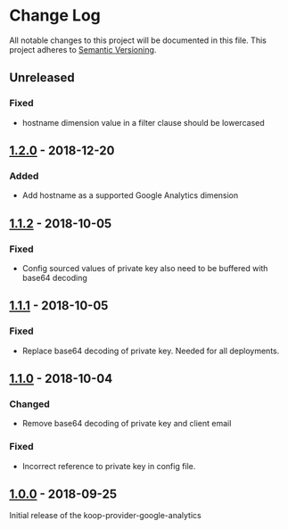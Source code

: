 # Change Log
All notable changes to this project will be documented in this file.
This project adheres to [Semantic Versioning](http://semver.org/).

## Unreleased
### Fixed
* hostname dimension value in a filter clause should be lowercased

## [1.2.0] - 2018-12-20
### Added
* Add hostname as a supported Google Analytics dimension

## [1.1.2] - 2018-10-05
### Fixed
* Config sourced values of private key also need to be buffered with base64 decoding

## [1.1.1] - 2018-10-05
### Fixed
* Replace base64 decoding of private key. Needed for all deployments.

## [1.1.0] - 2018-10-04
### Changed
* Remove base64 decoding of private key and client email

### Fixed
* Incorrect reference to private key in config file.

## [1.0.0] - 2018-09-25
Initial release of the koop-provider-google-analytics

[1.2.0]: https://github.com/koopjs/koop-provider-google-analytics/compare/v1.1.2...v1.2.0
[1.1.2]: https://github.com/koopjs/koop-provider-google-analytics/compare/v1.1.1...v1.1.2
[1.1.1]: https://github.com/koopjs/koop-provider-google-analytics/compare/v1.1.0...v1.1.1
[1.1.0]: https://github.com/koopjs/koop-provider-google-analytics/compare/v1.0.0...v1.1.0
[1.0.0]: https://github.com/koopjs/koop-provider-google-analytics/releases/tag/v1.0.0